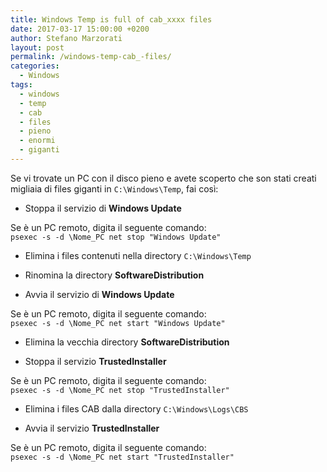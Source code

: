 ```yaml
---
title: Windows Temp is full of cab_xxxx files
date: 2017-03-17 15:00:00 +0200
author: Stefano Marzorati
layout: post
permalink: /windows-temp-cab_-files/
categories:
  - Windows
tags:
  - windows
  - temp
  - cab
  - files
  - pieno
  - enormi
  - giganti
---
```

Se vi trovate un PC con il disco pieno e avete scoperto che son stati creati migliaia di files giganti in <code>C:\Windows\Temp</code>, fai così:   

- Stoppa il servizio di **Windows Update**   

Se è un PC remoto, digita il seguente comando:   
<code>psexec -s -d \\Nome_PC net stop "Windows Update"</code>   

- Elimina i files contenuti nella directory <code>C:\Windows\Temp</code>   

- Rinomina la directory **SoftwareDistribution**   

- Avvia il servizio di **Windows Update**   

Se è un PC remoto, digita il seguente comando:   
<code>psexec -s -d \\Nome_PC net start "Windows Update"</code>   

- Elimina la vecchia directory **SoftwareDistribution**   

- Stoppa il servizio **TrustedInstaller**   

Se è un PC remoto, digita il seguente comando:   
<code>psexec -s -d \\Nome_PC net stop "TrustedInstaller"</code>   

- Elimina i files CAB dalla directory <code>C:\Windows\Logs\CBS</code>   

- Avvia il servizio **TrustedInstaller**   

Se è un PC remoto, digita il seguente comando:   
<code>psexec -s -d \\Nome_PC net start "TrustedInstaller"</code>   
